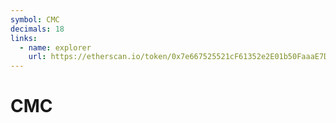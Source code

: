```yaml
---
symbol: CMC
decimals: 18
links:
  - name: explorer
    url: https://etherscan.io/token/0x7e667525521cF61352e2E01b50FaaaE7Df39749a
---
```


# CMC
